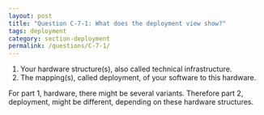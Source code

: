 ```yaml
---
layout: post
title: "Question C-7-1: What does the deployment view show?"
tags: deployment
category: section-deployment
permalink: /questions/C-7-1/
---
```



1. Your hardware structure(s), also called technical infrastructure.
2. The mapping(s), called deployment, of your software to this hardware.

For part 1, hardware, there might be several variants.
Therefore part 2, deployment, might be different, depending on these hardware structures.
